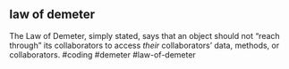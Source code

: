 ## law of demeter
The Law of Demeter, simply stated, says that an object should not “reach through” its collaborators to access _their_ collaborators’ data, methods, or collaborators.
#coding #demeter
#law-of-demeter






